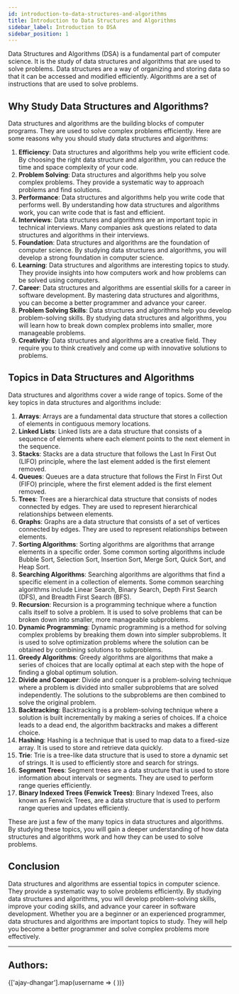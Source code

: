```yaml
---
id: introduction-to-data-structures-and-algorithms
title: Introduction to Data Structures and Algorithms
sidebar_label: Introduction to DSA
sidebar_position: 1
---
```


Data Structures and Algorithms (DSA) is a fundamental part of computer science. It is the study of data structures and algorithms that are used to solve problems. Data structures are a way of organizing and storing data so that it can be accessed and modified efficiently. Algorithms are a set of instructions that are used to solve problems.

## Why Study Data Structures and Algorithms?

Data structures and algorithms are the building blocks of computer programs. They are used to solve complex problems efficiently. Here are some reasons why you should study data structures and algorithms:

1. **Efficiency**: Data structures and algorithms help you write efficient code. By choosing the right data structure and algorithm, you can reduce the time and space complexity of your code.
2. **Problem Solving**: Data structures and algorithms help you solve complex problems. They provide a systematic way to approach problems and find solutions.
3. **Performance**: Data structures and algorithms help you write code that performs well. By understanding how data structures and algorithms work, you can write code that is fast and efficient.
4. **Interviews**: Data structures and algorithms are an important topic in technical interviews. Many companies ask questions related to data structures and algorithms in their interviews.
5. **Foundation**: Data structures and algorithms are the foundation of computer science. By studying data structures and algorithms, you will develop a strong foundation in computer science.
6. **Learning**: Data structures and algorithms are interesting topics to study. They provide insights into how computers work and how problems can be solved using computers.
7. **Career**: Data structures and algorithms are essential skills for a career in software development. By mastering data structures and algorithms, you can become a better programmer and advance your career.
8. **Problem Solving Skills**: Data structures and algorithms help you develop problem-solving skills. By studying data structures and algorithms, you will learn how to break down complex problems into smaller, more manageable problems.
9. **Creativity**: Data structures and algorithms are a creative field. They require you to think creatively and come up with innovative solutions to problems.

## Topics in Data Structures and Algorithms

Data structures and algorithms cover a wide range of topics. Some of the key topics in data structures and algorithms include:

1. **Arrays**: Arrays are a fundamental data structure that stores a collection of elements in contiguous memory locations.
2. **Linked Lists**: Linked lists are a data structure that consists of a sequence of elements where each element points to the next element in the sequence.
3. **Stacks**: Stacks are a data structure that follows the Last In First Out (LIFO) principle, where the last element added is the first element removed.
4. **Queues**: Queues are a data structure that follows the First In First Out (FIFO) principle, where the first element added is the first element removed.
5. **Trees**: Trees are a hierarchical data structure that consists of nodes connected by edges. They are used to represent hierarchical relationships between elements.
6. **Graphs**: Graphs are a data structure that consists of a set of vertices connected by edges. They are used to represent relationships between elements.
7. **Sorting Algorithms**: Sorting algorithms are algorithms that arrange elements in a specific order. Some common sorting algorithms include Bubble Sort, Selection Sort, Insertion Sort, Merge Sort, Quick Sort, and Heap Sort.
8. **Searching Algorithms**: Searching algorithms are algorithms that find a specific element in a collection of elements. Some common searching algorithms include Linear Search, Binary Search, Depth First Search (DFS), and Breadth First Search (BFS).
9. **Recursion**: Recursion is a programming technique where a function calls itself to solve a problem. It is used to solve problems that can be broken down into smaller, more manageable subproblems.
10. **Dynamic Programming**: Dynamic programming is a method for solving complex problems by breaking them down into simpler subproblems. It is used to solve optimization problems where the solution can be obtained by combining solutions to subproblems.
11. **Greedy Algorithms**: Greedy algorithms are algorithms that make a series of choices that are locally optimal at each step with the hope of finding a global optimum solution.
12. **Divide and Conquer**: Divide and conquer is a problem-solving technique where a problem is divided into smaller subproblems that are solved independently. The solutions to the subproblems are then combined to solve the original problem.
13. **Backtracking**: Backtracking is a problem-solving technique where a solution is built incrementally by making a series of choices. If a choice leads to a dead end, the algorithm backtracks and makes a different choice.
14. **Hashing**: Hashing is a technique that is used to map data to a fixed-size array. It is used to store and retrieve data quickly.
15. **Trie**: Trie is a tree-like data structure that is used to store a dynamic set of strings. It is used to efficiently store and search for strings.
16. **Segment Trees**: Segment trees are a data structure that is used to store information about intervals or segments. They are used to perform range queries efficiently.
17. **Binary Indexed Trees (Fenwick Trees)**: Binary Indexed Trees, also known as Fenwick Trees, are a data structure that is used to perform range queries and updates efficiently.

These are just a few of the many topics in data structures and algorithms. By studying these topics, you will gain a deeper understanding of how data structures and algorithms work and how they can be used to solve problems.

## Conclusion

Data structures and algorithms are essential topics in computer science. They provide a systematic way to solve problems efficiently. By studying data structures and algorithms, you will develop problem-solving skills, improve your coding skills, and advance your career in software development. Whether you are a beginner or an experienced programmer, data structures and algorithms are important topics to study. They will help you become a better programmer and solve complex problems more effectively.

---

<h2>Authors:</h2>

{['ajay-dhangar'].map(username => (
<Author key={username} username={username} />
))}
